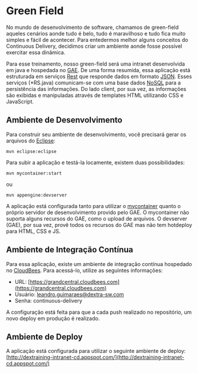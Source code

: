Green Field
===========

No mundo de desenvolvimento de software, chamamos de green-field aqueles cenários aonde tudo é belo, tudo é maravilhoso e tudo fica muito simples e fácil de acontecer. Para entedermos melhor alguns conceitos do Continuous Delivery, decidimos criar um ambiente aonde fosse possível exercitar essa dinâmica.

Para esse treinamento, nosso green-field será uma intranet desenvolvida em java e hospedada no [GAE](https://developers.google.com/appengine/?hl=pt-br "Google Application Engine"). De uma forma resumida, essa aplicação está estruturada em serviços [Rest](http://www.jboss.org/resteasy "RestEasy") que responde dados em formato [JSON](http://www.json.org/ "JSON"). Esses serviços (*RS.java) comunicam-se com uma base dados [NoSQL](https://developers.google.com/appengine/docs/java/datastore/?hl=pt-br "DataStore") para a persistência das informações. Do lado client, por sua vez, as informações são exibidas e manipuladas através de templates HTML utilizando CSS e JavaScript.

Ambiente de Desenvolvimento
---------------------------

Para construir seu ambiente de desenvolvimento, você precisará gerar os arquivos do [Eclipse](http://www.eclipse.org/):
```
mvn eclipse:eclipse
```

Para subir a aplicação e testá-la locamente, existem duas possibilidades:
```
mvn mycontainer:start
```
ou
```
mvn appengine:devserver
```

A aplicação está configurada tanto para utilizar o [mycontainer](http://code.google.com/p/mycontainer/) quanto o próprio servidor de desenvolvimento provido pelo GAE. O mycontainer não suporta alguns recursos do GAE, como o upload de arquivos. O devserver (GAE), por sua vez, provê todos os recursos do GAE mas não tem hotdeploy para HTML, CSS e JS.

Ambiente de Integração Contínua
-------------------------------

Para essa aplicação, existe um ambiente de integração contínua hospedado no [CloudBees](http://www.cloudbees.com/). Para acessá-lo, utilize as seguintes informações:

* URL: [https://grandcentral.cloudbees.com](https://grandcentral.cloudbees.com)
* Usuário: leandro.guimaraes@dextra-sw.com
* Senha: continuous-delivery

A configuração está feita para que a cada push realizado no repositório, um novo deploy em produção é realizado.

Ambiente de Deploy
------------------

A aplicação está configurada para utilizar o seguinte ambiente de deploy:
[http://dextraining-intranet-cd.appspot.com/](http://dextraining-intranet-cd.appspot.com/)
